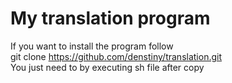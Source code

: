 # My translation program

If you want to install the program follow                               
git clone https://github.com/denstiny/translation.git                   
You just need to by executing sh file after copy                        
